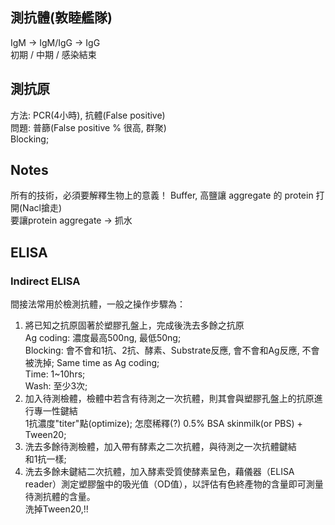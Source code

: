 ## 測抗體(敦睦艦隊)
IgM -> IgM/IgG -> IgG  
初期 /  中期   / 感染結束

## 測抗原
方法: PCR(4小時), 抗體(False positive)      
問題: 普篩(False positive % 很高, 群聚)    
Blocking;  

## Notes
所有的技術，必須要解釋生物上的意義！
Buffer, 高鹽讓 aggregate 的 protein 打開(Nacl搶走)  
要讓protein aggregate ->  抓水

## ELISA
### Indirect ELISA
間接法常用於檢測抗體，一般之操作步驟為：  
1. 將已知之抗原固著於塑膠孔盤上，完成後洗去多餘之抗原  
Ag coding: 濃度最高500ng, 最低50ng;   
Blocking: 會不會和1抗、2抗、酵素、Substrate反應, 會不會和Ag反應, 不會被洗掉; Same time as Ag coding;   
Time: 1~10hrs;    
Wash: 至少3次;    
2. 加入待測檢體，檢體中若含有待測之一次抗體，則其會與塑膠孔盤上的抗原進行專一性鍵結  
1抗濃度"titer"點(optimize); 怎麼稀釋(?) 0.5% BSA skinmilk(or PBS) + Tween20; 
3. 洗去多餘待測檢體，加入帶有酵素之二次抗體，與待測之一次抗體鍵結  
和1抗一樣;    
4. 洗去多餘未鍵結二次抗體，加入酵素受質使酵素呈色，藉儀器（ELISA reader）測定塑膠盤中的吸光值（OD值），以評估有色終產物的含量即可測量待測抗體的含量。  
洗掉Tween20,!!
